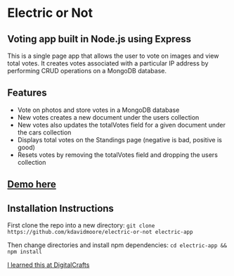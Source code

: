 # Electric or Not

## Voting app built in Node.js using Express

This is a single page app that allows the user to vote on images and view total votes. It creates votes associated with a particular IP address by performing CRUD operations on a MongoDB database.

## Features
* Vote on photos and store votes in a MongoDB database
* New votes creates a new document under the users collection
* New votes also updates the totalVotes field for a given document under the cars collection
* Displays total votes on the Standings page (negative is bad, positive is good)
* Resets votes by removing the totalVotes field and dropping the users collection

## [Demo here](http://kdavidmoore.com:3060)

## Installation Instructions
First clone the repo into a new directory:
`git clone https://github.com/kdavidmoore/electric-or-not electric-app`

Then change directories and install npm dependencies:
`cd electric-app && npm install`

[I learned this at DigitalCrafts](https://digitalcrafts.com)
